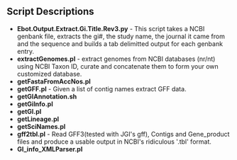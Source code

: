 ## Script Descriptions
* **Ebot.Output.Extract.Gi.Title.Rev3.py**	-	This script takes a NCBI genbank file, extracts the gi#, the study name, the journal it came from and the sequence and builds a tab delimitted output for each genbank entry.
* **extractGenomes.pl**	-	 extract genomes from NCBI databases (nr/nt) using NCBI Taxon ID, curate and concatenate them to form your own customized database.
* **getFastaFromAccNos.pl**	
* **getGFF.pl**	-	Given a list of contig names extract GFF data.
* **getGIAnnotation.sh**	
* **getGiInfo.pl**	
* **getGI.pl**	
* **getLineage.pl**	
* **getSciNames.pl**	
* **gff2tbl.pl**	-	Read GFF3(tested with JGI's gff), Contigs and Gene_product files and produce a usable output in NCBI's ridiculous '.tbl' format.
* **GI\_info\_XMLParser.pl**	

